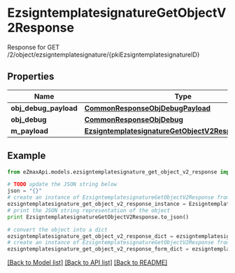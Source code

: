 # EzsigntemplatesignatureGetObjectV2Response

Response for GET /2/object/ezsigntemplatesignature/{pkiEzsigntemplatesignatureID}

## Properties

Name | Type | Description | Notes
------------ | ------------- | ------------- | -------------
**obj_debug_payload** | [**CommonResponseObjDebugPayload**](CommonResponseObjDebugPayload.md) |  | 
**obj_debug** | [**CommonResponseObjDebug**](CommonResponseObjDebug.md) |  | [optional] 
**m_payload** | [**EzsigntemplatesignatureGetObjectV2ResponseMPayload**](EzsigntemplatesignatureGetObjectV2ResponseMPayload.md) |  | 

## Example

```python
from eZmaxApi.models.ezsigntemplatesignature_get_object_v2_response import EzsigntemplatesignatureGetObjectV2Response

# TODO update the JSON string below
json = "{}"
# create an instance of EzsigntemplatesignatureGetObjectV2Response from a JSON string
ezsigntemplatesignature_get_object_v2_response_instance = EzsigntemplatesignatureGetObjectV2Response.from_json(json)
# print the JSON string representation of the object
print EzsigntemplatesignatureGetObjectV2Response.to_json()

# convert the object into a dict
ezsigntemplatesignature_get_object_v2_response_dict = ezsigntemplatesignature_get_object_v2_response_instance.to_dict()
# create an instance of EzsigntemplatesignatureGetObjectV2Response from a dict
ezsigntemplatesignature_get_object_v2_response_form_dict = ezsigntemplatesignature_get_object_v2_response.from_dict(ezsigntemplatesignature_get_object_v2_response_dict)
```
[[Back to Model list]](../README.md#documentation-for-models) [[Back to API list]](../README.md#documentation-for-api-endpoints) [[Back to README]](../README.md)



